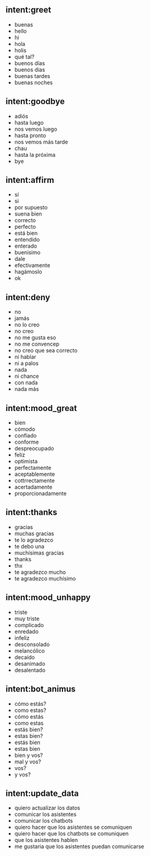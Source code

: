 ## intent:greet
- buenas
- hello
- hi
- hola
- holis
- qué tal?
- buenos días
- buenos dias
- buenas tardes
- buenas noches

## intent:goodbye
- adiós
- hasta luego
- nos vemos luego
- hasta pronto
- nos vemos más tarde
- chau
- hasta la próxima
- bye

## intent:affirm
- sí
- si
- por supuesto
- suena bien
- correcto
- perfecto
- está bien
- entendido
- enterado
- buenísimo
- dale
- efectivamente
- hagámoslo
- ok

## intent:deny
- no
- jamás
- no lo creo
- no creo
- no me gusta eso
- no me convencep
- no creo que sea correcto
- ni hablar
- ni a palos
- nada
- ni chance
- con nada
- nada más

## intent:mood_great
- bien
- cómodo
- confiado
- conforme
- despreocupado
- feliz
- optimista
- perfectamente
- aceptablemente
- cottrrectamente
- acertadamente
- proporcionadamente



## intent:thanks
- gracias
- muchas gracias
- te lo agradezco
- te debo una
- muchísimas gracias
- thanks
- thx
- te agradezco mucho
- te agradezco muchísimo

## intent:mood_unhappy
- triste
- muy triste
- complicado
- enredado
- infeliz
- desconsolado
- melancólico
- decaído
- desanimado
- desalentado


## intent:bot_animus
- cómo estás?
- como estas?
- cómo estás
- como estas
- estás bien?
- estas bien?
- estás bien
- estas bien
- bien y vos?
- mal y vos?
- vos?
- y vos?

## intent:update_data
- quiero actualizar los datos
- comunicar los asistentes
- comunicar los chatbots
- quiero hacer que los asistentes se comuniquen
- quiero hacer que los chatbots se comuniquen
- que los asistentes hablen
- me gustaria que los asistentes puedan comunicarse